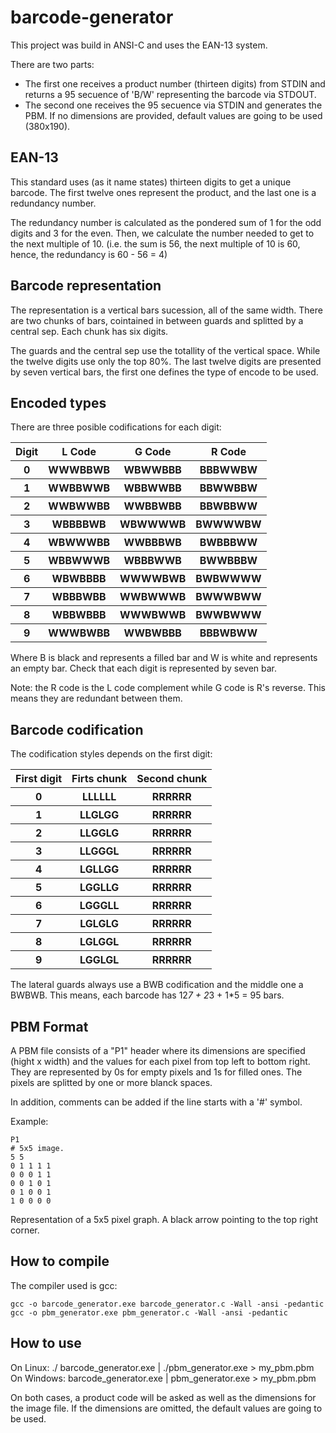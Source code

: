 # barcode-generator
This project was build in ANSI-C and uses the EAN-13 system.

There are two parts:
  - The first one receives a product number (thirteen digits) from STDIN and returns a 95 secuence of 'B/W'
  representing the barcode via STDOUT.
  - The second one receives the 95 secuence via STDIN and generates the PBM. If no dimensions are provided, default values 
  are going to be used (380x190).
  

## EAN-13
This standard uses (as it name states) thirteen digits to get a unique barcode.
The first twelve ones represent the product, and the last one is a redundancy number.

The redundancy number is calculated as the pondered sum of 1 for the odd digits and 3 for the even.
Then, we calculate the number needed to get to the next multiple of 10. (i.e. the sum is 56, the next multiple of 10 is 60,
hence, the redundancy is 60 - 56 = 4)


## Barcode representation
The representation is a vertical bars sucession, all of the same width.
There are two chunks of bars, cointained in between guards and splitted by a central sep. Each chunk has six digits.

The guards and the central sep use the totallity of the vertical space. While the twelve digits use only the top 80%.
The last twelve digits are presented by seven vertical bars, the first one defines the type of encode to be used.


## Encoded types
There are three posible codifications for each digit:

<table>
  <tr>
    <th> Digit </th>
    <th> L Code </th>
    <th> G Code </th>
    <th> R Code </th>
  </tr>
  <tr>
    <th> 0 </th>
    <th> WWWBBWB </th>
    <th> WBWWBBB </th>
    <th> BBBWWBW </th>
  </tr>
  <tr>
    <th> 1 </th>
    <th> WWBBWWB </th>
    <th> WBBWWBB </th>
    <th> BBWWBBW </th>
  </tr>
  <tr>
    <th> 2 </th>
    <th> WWBWWBB </th>
    <th> WWBBWBB </th>
    <th> BBWBBWW </th>
  </tr>
  <tr>
    <th> 3 </th>
    <th> WBBBBWB </th>
    <th> WBWWWWB </th>
    <th> BWWWWBW </th>
  </tr>
  <tr>
    <th> 4 </th>
    <th> WBWWWBB </th>
    <th> WWBBBWB </th>
    <th> BWBBBWW </th>
  </tr>
  <tr>
    <th> 5 </th>
    <th> WBBWWWB </th>
    <th> WBBBWWB </th>
    <th> BWWBBBW </th>
  </tr>
  <tr>
    <th> 6 </th>
    <th> WBWBBBB </th>
    <th> WWWWBWB </th>
    <th> BWBWWWW </th>
  </tr>
  <tr>
    <th> 7 </th>
    <th> WBBBWBB </th>
    <th> WWBWWWB </th>
    <th> BWWWBWW </th>
  </tr>
  <tr>
    <th> 8 </th>
    <th> WBBWBBB </th>
    <th> WWWBWWB </th>
    <th> BWWBWWW </th>
  </tr>
  <tr>
    <th> 9 </th>
    <th> WWWBWBB </th>
    <th> WWBWBBB </th>
    <th> BBBWBWW </th>
  </tr>
</table>

Where B is black and represents a filled bar and W is white and represents an empty bar.
Check that each digit is represented by seven bar.

Note: the R code is the L code complement while G code is R's reverse. This means they are redundant between them.


## Barcode codification
The codification styles depends on the first digit:

<table>
  <tr>
    <th> First digit </th>
    <th> Firts chunk </th>
    <th> Second chunk </th>
  </tr>
  <tr>
    <th> 0 </th>
    <th> LLLLLL </th>
    <th> RRRRRR </th>
  </tr>
  <tr>
    <th> 1 </th>
    <th> LLGLGG </th>
    <th> RRRRRR </th>
  </tr>
  <tr>
    <th> 2 </th>
    <th> LLGGLG </th>
    <th> RRRRRR </th>
  </tr>
  <tr>
    <th> 3 </th>
    <th> LLGGGL </th>
    <th> RRRRRR </th>
  </tr>
  <tr>
    <th> 4 </th>
    <th> LGLLGG </th>
    <th> RRRRRR </th>
  </tr>
  <tr>
    <th> 5 </th>
    <th> LGGLLG </th>
    <th> RRRRRR </th>
  </tr>
  <tr>
    <th> 6 </th>
    <th> LGGGLL </th>
    <th> RRRRRR </th>
  </tr>
  <tr>
    <th> 7 </th>
    <th> LGLGLG </th>
    <th> RRRRRR </th>
  </tr>
  <tr>
    <th> 8 </th>
    <th> LGLGGL </th>
    <th> RRRRRR </th>
  </tr>
  <tr>
    <th> 9 </th>
    <th> LGGLGL</th>
    <th> RRRRRR </th>
  </tr>
</table>

The lateral guards always use a BWB codification and the middle one a BWBWB. This means, each barcode has 12*7 + 2*3 + 1*5 = 95 bars.


## PBM Format
A PBM file consists of a "P1" header where its dimensions are specified (hight x width) and the values for each pixel from top left to
bottom right. They are represented by 0s for empty pixels and 1s for filled ones.
The pixels are splitted by one or more blanck spaces.

In addition, comments can be added if the line starts with a '#' symbol.

Example:

`P1`<br>
`# 5x5 image.`<br>
`5 5`<br>
`0 1 1 1 1`<br>
`0 0 0 1 1`<br>
`0 0 1 0 1`<br>
`0 1 0 0 1`<br>
`1 0 0 0 0`<br>


Representation of a 5x5 pixel graph. A black arrow pointing to the top right corner.


## How to compile
The compiler used is gcc:

`gcc -o barcode_generator.exe barcode_generator.c -Wall -ansi -pedantic` <br>
`gcc -o pbm_generator.exe pbm_generator.c -Wall -ansi -pedantic`

## How to use
On Linux: ./ barcode_generator.exe | ./pbm_generator.exe > my_pbm.pbm
On Windows: barcode_generator.exe | pbm_generator.exe > my_pbm.pbm

On both cases, a product code will be asked as well as the dimensions for the image file.
If the dimensions are omitted, the default values are going to be used.
